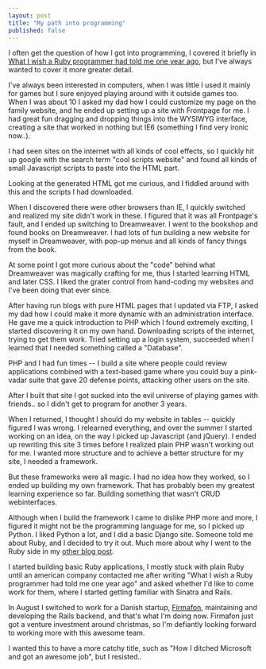 ```yaml
---
layout: post
title: "My path into programming"
published: false
---
```


I often get the question of how I got into programming, I covered it briefly in [What I wish a Ruby programmer had told me one year ago][wish], but I've always wanted to cover it more greater detail.

I've always been interested in computers, when I was little I used it mainly for games but I sure enjoyed playing around with it outside games too. When I was about 10 I asked my dad how I could customize my page on the family website, and he ended up setting up a site with Frontpage for me. I had great fun dragging and dropping things into the WYSIWYG interface, creating a site that worked in nothing but IE6 (something I find very ironic now..). 

I had seen sites on the internet with all kinds of cool effects, so I quickly hit up google with the search term "cool scripts website" and found all kinds of small Javascript scripts to paste into the HTML part.

Looking at the generated HTML got me curious, and I fiddled around with this and the scripts I had downloaded.

When I discovered there were other browsers than IE, I quickly switched and realized my site didn't work in these. I figured that it was all Frontpage's fault, and I ended up switching to Dreamweaver. I went to the bookshop and found books on Dreamweaver. I had lots of fun building a new website for myself in Dreamweaver, with pop-up menus and all kinds of fancy things from the book.

At some point I got more curious about the "code" behind what Dreamweaver was magically crafting for me, thus I started learning HTML and later CSS. I liked the grater control from hand-coding my websites and I've been doing that ever since.

After having run blogs with pure HTML pages that I updated via FTP, I asked my dad how I could make it more dynamic with an administration interface. He gave me a quick introduction to PHP which I found extremely exciting, I started discovering it on my own hand. Downloading scripts of the internet, trying to get them work. Tried setting up a login system, succeeded when I learned that I needed something called a "Database".

PHP and I had fun times -- I build a site where people could review applications combined with a text-based game where you could buy a pink-vadar suite that gave 20 defense points, attacking other users on the site.

After I built that site I got sucked into the evil universe of playing games with friends.. so I didn't get to program for another 3 years.

When I returned, I thought I should do my website in tables -- quickly figured I was wrong. I relearned everything, and over the summer I started working on an idea, on the way I picked up Javascript (and jQuery). I ended up rewriting this site 3 times before I realized plain PHP wasn't working out for me. I wanted more structure and to achieve a better structure for my site, I needed a framework.

But these frameworks were all magic. I had no idea how they worked, so I ended up building my own framework. That has probably been my greatest learning experience so far. Building something that wasn't CRUD webinterfaces.

Although when I build the framework I came to dislike PHP more and more, I figured it might not be the programming language for me, so I picked up Python. I liked Python a lot, and I did a basic Django site. Someone told me about Ruby, and I decided to try it out. Much more about why I went to the Ruby side in my [other blog post][wish].

I started building basic Ruby applications, I mostly stuck with plain Ruby until an american company contacted me after writing "What I wish a Ruby programmer had told me one year ago" and asked whether I'd like to come work for them, where I started getting familiar with Sinatra and Rails.

In August I switched to work for a Danish startup, [Firmafon][fm], maintaining and developing the Rails backend, and that's what I'm doing now. Firmafon just got a venture investment around christmas, so I'm defiantly looking forward to working more with this awesome team.

I wanted this to have a more catchy title, such as "How I ditched Microsoft and got an awesome job", but I resisted..

[wish]: http://sirupsen.com/what-I-wish-a-ruby-programmer-had-told-me-one-year-ago/
[fm]: http://firmafon.dk

